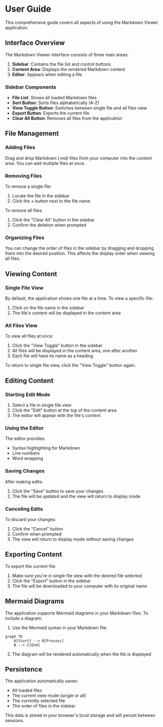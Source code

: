 # User Guide

This comprehensive guide covers all aspects of using the Markdown Viewer application.

## Interface Overview

The Markdown Viewer interface consists of three main areas:

1. **Sidebar**: Contains the file list and control buttons
2. **Content Area**: Displays the rendered Markdown content
3. **Editor**: Appears when editing a file

### Sidebar Components

- **File List**: Shows all loaded Markdown files
- **Sort Button**: Sorts files alphabetically (A-Z)
- **View Toggle Button**: Switches between single file and all files view
- **Export Button**: Exports the current file
- **Clear All Button**: Removes all files from the application

## File Management

### Adding Files

Drag and drop Markdown (.md) files from your computer into the content area. You can add multiple files at once.

### Removing Files

To remove a single file:
1. Locate the file in the sidebar
2. Click the × button next to the file name

To remove all files:
1. Click the "Clear All" button in the sidebar
2. Confirm the deletion when prompted

### Organizing Files

You can change the order of files in the sidebar by dragging and dropping them into the desired position. This affects the display order when viewing all files.

## Viewing Content

### Single File View

By default, the application shows one file at a time. To view a specific file:
1. Click on the file name in the sidebar
2. The file's content will be displayed in the content area

### All Files View

To view all files at once:
1. Click the "View Toggle" button in the sidebar
2. All files will be displayed in the content area, one after another
3. Each file will have its name as a heading

To return to single file view, click the "View Toggle" button again.

## Editing Content

### Starting Edit Mode

1. Select a file in single file view
2. Click the "Edit" button at the top of the content area
3. The editor will appear with the file's content

### Using the Editor

The editor provides:
- Syntax highlighting for Markdown
- Line numbers
- Word wrapping

### Saving Changes

After making edits:
1. Click the "Save" button to save your changes
2. The file will be updated and the view will return to display mode

### Canceling Edits

To discard your changes:
1. Click the "Cancel" button
2. Confirm when prompted
3. The view will return to display mode without saving changes

## Exporting Content

To export the current file:
1. Make sure you're in single file view with the desired file selected
2. Click the "Export" button in the sidebar
3. The file will be downloaded to your computer with its original name

## Mermaid Diagrams

The application supports Mermaid diagrams in your Markdown files. To include a diagram:

1. Use the Mermaid syntax in your Markdown file:

```mermaid
graph TD
    A[Start] --> B[Process]
    B --> C[End]
```

2. The diagram will be rendered automatically when the file is displayed

## Persistence

The application automatically saves:
- All loaded files
- The current view mode (single or all)
- The currently selected file
- The order of files in the sidebar

This data is stored in your browser's local storage and will persist between sessions.
